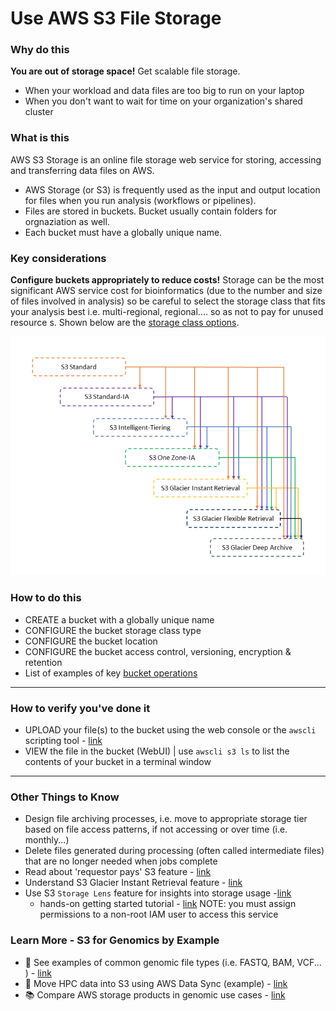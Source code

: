 # Use AWS S3 File Storage

### Why do this

**You are out of storage space!** Get scalable file storage.  
 - When your workload and data files are too big to run on your laptop
 - When you don't want to wait for time on your organization's shared cluster

### What is this

 AWS S3 Storage is an online file storage web service for storing, accessing and transferring data files on AWS. 
 
  - AWS Storage (or S3) is frequently used as the input and output location for files when you run analysis (workflows or pipelines).
  - Files are stored in buckets. Bucket usually contain folders for orgnaziation as well. 
  - Each bucket must have a globally unique name.  

### Key considerations

**Configure buckets appropriately to reduce costs!**  Storage can be the most significant AWS service cost for bioinformatics (due to the number and size of files involved in analysis) so be careful to select the storage class that fits your analysis best i.e. multi-regional, regional.... so as not to pay for unused resource s. Shown below are the [storage class options](https://docs.aws.amazon.com/AmazonS3/latest/userguide/storage-class-intro.html).

<img src="https://github.com/lynnlangit/aws-for-bioinformatics/blob/main/2_Files_%26_Data/images/s3-storage.png" width=600>

### How to do this
 - CREATE a bucket with a globally unique name
 - CONFIGURE the bucket storage class type 
 - CONFIGURE the bucket location 
 - CONFIGURE the bucket access control, versioning, encryption & retention
 - List of examples of key [bucket operations](https://www.thegeekstuff.com/2019/04/aws-s3-cli-examples/)
 -----

### How to verify you've done it
 - UPLOAD your file(s) to the bucket using the web console or the `awscli` scripting tool - [link](https://docs.aws.amazon.com/cli/latest/userguide/cli-services-s3-commands.html) 
 - VIEW the file in the bucket (WebUI) | use `awscli s3 ls` to list the contents of your bucket in a terminal window

----

### Other Things to Know
 - Design file archiving processes, i.e. move to appropriate storage tier based on file access patterns, if not accessing or over time (i.e. monthly...)
 - Delete files generated during processing (often called intermediate files) that are no longer needed when jobs complete
 - Read about 'requestor pays' S3 feature - [link](https://docs.aws.amazon.com/AmazonS3/latest/userguide/RequesterPaysBuckets.html)
 - Understand S3 Glacier Instant Retrieval feature - [link](https://aws.amazon.com/s3/storage-classes/glacier/instant-retrieval/)
 - Use S3 `Storage Lens` feature for insights into storage usage -[link](https://aws.amazon.com/s3/storage-analytics-insights) 
   - hands-on getting started tutorial - [link](https://aws.amazon.com/getting-started/hands-on/amazon-s3-storage-lens/) NOTE: you must assign permissions to a non-root IAM user to access this service

### Learn More - S3 for Genomics by Example
 - 📘 See examples of common genomic file types (i.e. FASTQ, BAM, VCF... ) - [link](https://github.com/lynnlangit/aws-for-bioinformatics/blob/main/7_REF_Info/2_FILE-TYPES.md)
 - 📘 Move HPC data into S3 using AWS Data Sync (example) - [link](https://aws.amazon.com/blogs/storage/how-to-move-and-store-your-genomics-sequencing-data-with-aws-datasync/)
 - 📚 Compare AWS storage products in genomic use cases - [link](https://github.com/lynnlangit/Hello-AWS-Data-Services/tree/master/1_storage/2_EFS-EBS-FSx)


